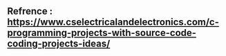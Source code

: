 ## Refrence : https://www.cselectricalandelectronics.com/c-programming-projects-with-source-code-coding-projects-ideas/
